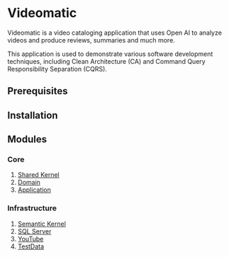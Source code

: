 # Videomatic

Videomatic is a video cataloging application that uses Open AI to analyze videos and produce 
reviews, summaries and much more.

This application is used to demonstrate various software development techniques, including 
Clean Architecture (CA) and Command Query Responsibility Separation (CQRS).

## Prerequisites

## Installation

## Modules

### Core
1. [Shared Kernel](src/Company.SharedKernel/README.md)
2. [Domain](src/Company.Videomatic.Domain/README.md)
3. [Application](src/Company.Videomatic.Application/README.md)

### Infrastructure
1. [Semantic Kernel](src/Company.Videomatic.Infrastructure.SemanticKernel/README.md)
2. [SQL Server](src/Company.Videomatic.Infrastructure.SqlServer/README.md)
3. [YouTube](src/Company.Videomatic.Infrastructure.YouTube/README.md)
4. [TestData](src/Company.Videomatic.Infrastructure.TestData/README.md)

